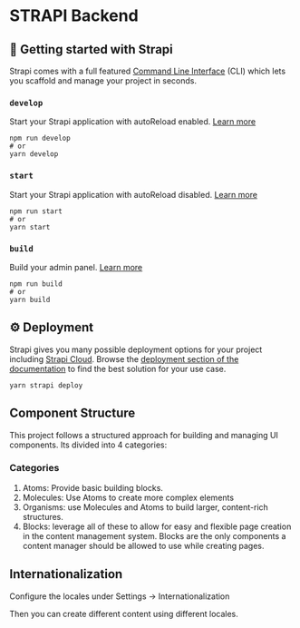 # STRAPI Backend

## 🚀 Getting started with Strapi

Strapi comes with a full featured [Command Line Interface](https://docs.strapi.io/dev-docs/cli) (CLI) which lets you scaffold and manage your project in seconds.

### `develop`

Start your Strapi application with autoReload enabled. [Learn more](https://docs.strapi.io/dev-docs/cli#strapi-develop)

```
npm run develop
# or
yarn develop
```

### `start`

Start your Strapi application with autoReload disabled. [Learn more](https://docs.strapi.io/dev-docs/cli#strapi-start)

```
npm run start
# or
yarn start
```

### `build`

Build your admin panel. [Learn more](https://docs.strapi.io/dev-docs/cli#strapi-build)

```
npm run build
# or
yarn build
```

## ⚙️ Deployment

Strapi gives you many possible deployment options for your project including [Strapi Cloud](https://cloud.strapi.io). Browse the [deployment section of the documentation](https://docs.strapi.io/dev-docs/deployment) to find the best solution for your use case.

```
yarn strapi deploy
```

## Component Structure

This project follows a structured approach for building and managing UI components. Its divided into 4 categories:

### Categories

1. Atoms: Provide basic building blocks.
2. Molecules: Use Atoms to create more complex elements
3. Organisms: use Molecules and Atoms to build larger, content-rich structures.
4. Blocks: leverage all of these to allow for easy and flexible page creation in the content management system. Blocks are the only components a content manager should be allowed to use while creating pages.

## Internationalization

Configure the locales under Settings -> Internationalization

Then you can create different content using different locales.
